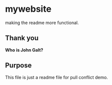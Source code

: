 # mywebsite
making the readme more functional. 

## Thank you

__Who is John Galt?__

## Purpose

This file is just a readme file for pull conflict demo.
